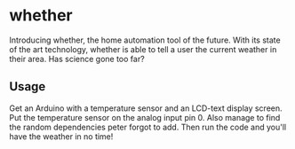 # whether

Introducing whether, the home automation tool of the future. With its state of the art technology, whether is able to tell a user the current weather in their area. Has science gone too far?

## Usage

Get an Arduino with a temperature sensor and an LCD-text display screen. Put the temperature sensor on the analog input pin 0. Also manage to find the random dependencies peter forgot to add. Then run the code and you'll have the weather in no time!
